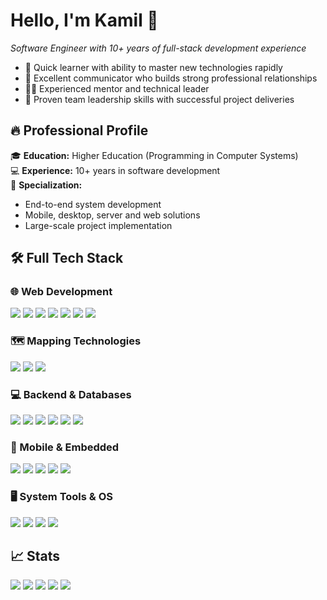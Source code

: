 # Hello, I'm Kamil 👋  
*Software Engineer with 10+ years of full-stack development experience*
- 🚀 Quick learner with ability to master new technologies rapidly
- 💬 Excellent communicator who builds strong professional relationships
- 👨‍🏫 Experienced mentor and technical leader
- 👥 Proven team leadership skills with successful project deliveries

## 🔥 Professional Profile
🎓 **Education:** Higher Education (Programming in Computer Systems)  
💻 **Experience:** 10+ years in software development  
🔧 **Specialization:**  
- End-to-end system development  
- Mobile, desktop, server and web solutions  
- Large-scale project implementation  

## 🛠️ Full Tech Stack

### 🌐 Web Development
![](https://img.shields.io/badge/-HTML5-E34F26?logo=html5&logoColor=white)
![](https://img.shields.io/badge/-CSS3-1572B6?logo=css3&logoColor=white)
![](https://img.shields.io/badge/-JavaScript-F7DF1E?logo=javascript&logoColor=black)
![](https://img.shields.io/badge/-Bootstrap-7952B3?logo=bootstrap&logoColor=white)
![](https://img.shields.io/badge/-Flask-000000?logo=flask&logoColor=white)
![](https://img.shields.io/badge/-Nginx-009639?logo=nginx&logoColor=white)
![](https://img.shields.io/badge/-jsDelivR-EF2D5F?logo=jsdelivr&logoColor=white)

### 🗺️ Mapping Technologies
![](https://img.shields.io/badge/-OpenStreetMap-7EBC6F?logo=openstreetmap&logoColor=white)
![](https://img.shields.io/badge/-Yandex_Maps-FF3333?logo=yandex&logoColor=white)
![](https://img.shields.io/badge/-GDAL-5C3317?logo=openlayers&logoColor=white)

### 💻 Backend & Databases
![](https://img.shields.io/badge/-Python-3776AB?logo=python&logoColor=white)
![](https://img.shields.io/badge/-C%23-239120?logo=c-sharp&logoColor=white)
![](https://img.shields.io/badge/-SQLite-003B57?logo=sqlite&logoColor=white)
![](https://img.shields.io/badge/-MySQL-4479A1?logo=mysql&logoColor=white)
![](https://img.shields.io/badge/-MS_SQL-CC2927?logo=microsoft-sql-server&logoColor=white)
![](https://img.shields.io/badge/-gunicorn-499848?logo=gunicorn&logoColor=white)

### 📱 Mobile & Embedded
![](https://img.shields.io/badge/-Java-007396?logo=java&logoColor=white)
![](https://img.shields.io/badge/-Kotlin-7F52FF?logo=kotlin&logoColor=white)
![](https://img.shields.io/badge/-Android_Studio-3DDC84?logo=android-studio&logoColor=white)
![](https://img.shields.io/badge/-C++-00599C?logo=c%2B%2B&logoColor=white)
![](https://img.shields.io/badge/-Arduino-00979D?logo=arduino&logoColor=white)

### 🖥️ System Tools & OS
![](https://img.shields.io/badge/-Windows-0078D6?logo=windows&logoColor=white)
![](https://img.shields.io/badge/-Windows_Server-0078D6?logo=windows&logoColor=white)
![](https://img.shields.io/badge/-Linux-FCC624?logo=linux&logoColor=black)
![](https://img.shields.io/badge/-Arch_Linux-1793D1?logo=arch-linux&logoColor=white)

## 📈 Stats
![](https://github-profile-summary-cards.vercel.app/api/cards/profile-details?username=Naillin&theme=nord_dark)
![](https://github-profile-summary-cards.vercel.app/api/cards/most-commit-language?username=Naillin&theme=nord_dark)
![](https://github-profile-summary-cards.vercel.app/api/cards/repos-per-language?username=Naillin&theme=nord_dark)
![](https://github-profile-summary-cards.vercel.app/api/cards/stats?username=Naillin&theme=nord_dark)
![](https://github-profile-summary-cards.vercel.app/api/cards/productive-time?username=Naillin&theme=nord_dark)
<!-- ![](https://github-readme-stats.vercel.app/api?username=Naillin&include_all_commits=true&count_private=true&show_icons=true&line_height=20&title_color=2B5BBD&icon_color=1124BB&text_color=A1A1A1&bg_color=0,000000,130F40) -->
